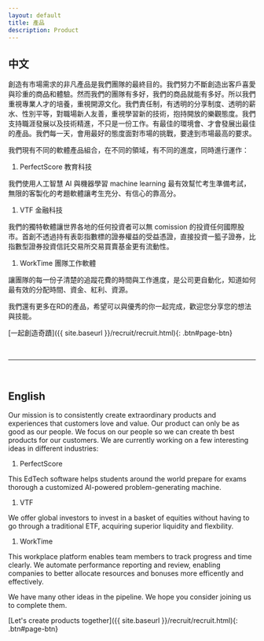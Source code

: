 ```yaml
---
layout: default
title: 產品
description: Product
---
```


## 中文

創造有市場需求的非凡產品是我們團隊的最終目的。我們努力不斷創造出客戶喜愛與珍重的商品和體驗。然而我們的團隊有多好，我們的商品就能有多好。所以我們重視專業人才的培養，重視開源文化。我們責任制，有透明的分享制度、透明的薪水、性別平等，對職場新人友善，重視學習新的技術，抱持開放的樂觀態度。我們支持職涯發展以及技術精進，不只是一份工作。有最佳的環境會、才會發展出最佳的產品。我們每一天，會用最好的態度面對市場的挑戰，要達到市場最高的要求。

我們現有不同的軟體產品組合，在不同的領域，有不同的進度，同時進行運作：

1. PerfectScore 教育科技

我們使用人工智慧 AI 與機器學習 machine learning 最有效幫忙考生準備考試，無限的客製化的考題軟體讓考生充分、有信心的靠高分。

1. VTF 金融科技

我們的獨特軟體讓世界各地的任何投資者可以無 comission 的投資任何國際股市。首創不透過持有表彰指數標的證券權益的受益憑證，直接投資一籃子證券，比指數型證券投資信託交易所交易買賣基金更有流動性。

1. WorkTime 團隊工作軟體

讓團隊的每一份子清楚的追蹤花費的時間與工作進度，是公司更自動化，知道如何最有效的分配時間、資金、紅利、資源。


我們還有更多在RD的產品，希望可以與優秀的你一起完成，歡迎您分享您的想法與技能。


[一起創造奇蹟]({{ site.baseurl }}/recruit/recruit.html){: .btn#page-btn}


<br>

---

<br>

## English

Our mission is to consistently create extraordinary products and experiences that customers love and value. Our product can only be as good as our people. We focus on our people so we can create th best products for our customers. We are currently working on a few interesting ideas in different industries:

1. PerfectScore

This EdTech software helps students around the world prepare for exams thorough a customized AI-powered problem-generating machine.

1. VTF

We offer global investors to invest in a basket of equities without having to go through a traditional ETF, acquiring superior liquidity and flexbility.

1. WorkTime

This workplace platform enables team members to track progress and time clearly. We automate performance reporting and review, enabling companies to better allocate resources and bonuses more efficently and effectively. 


We have many other ideas in the pipeline. We hope you consider joining us to complete them.


[Let's create products together]({{ site.baseurl }}/recruit/recruit.html){: .btn#page-btn}